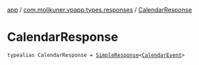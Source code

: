 [app](../index.md) / [com.molikuner.vpapp.types.responses](index.md) / [CalendarResponse](./-calendar-response.md)

# CalendarResponse

`typealias CalendarResponse = `[`SimpleResponse`](-simple-response/index.md)`<`[`CalendarEvent`](../com.molikuner.vpapp.types.data/-calendar-event/index.md)`>`